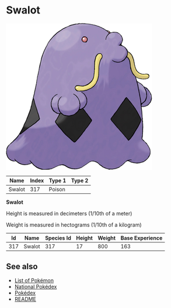 # Swalot


![Swalot](images/317.png)

| **Name** | **Index** | **Type 1** | **Type 2** |
|----|----|----|----|
| Swalot | 317 | Poison  |  |

**Swalot** 


Height is measured in decimeters (1/10th of a meter)

Weight is measured in hectograms (1/10th of a kilogram)

| **Id** | **Name** | **Species Id** | **Height** | **Weight** | **Base Experience** |
|--------|----------|----------------|------------|------------|---------------------|
| 317 | Swalot | 317 | 17 | 800 | 163 |


## See also

- [List of Pokémon](../pokemon.md)
- [National Pokédex](../national_pokedex.md)
- [Pokédex](../pokedex.md)
- [README](../README.md)
